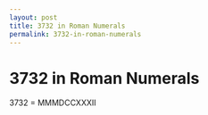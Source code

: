 ```yaml
---
layout: post
title: 3732 in Roman Numerals
permalink: 3732-in-roman-numerals
---
```


# 3732 in Roman Numerals

3732 = MMMDCCXXXII
